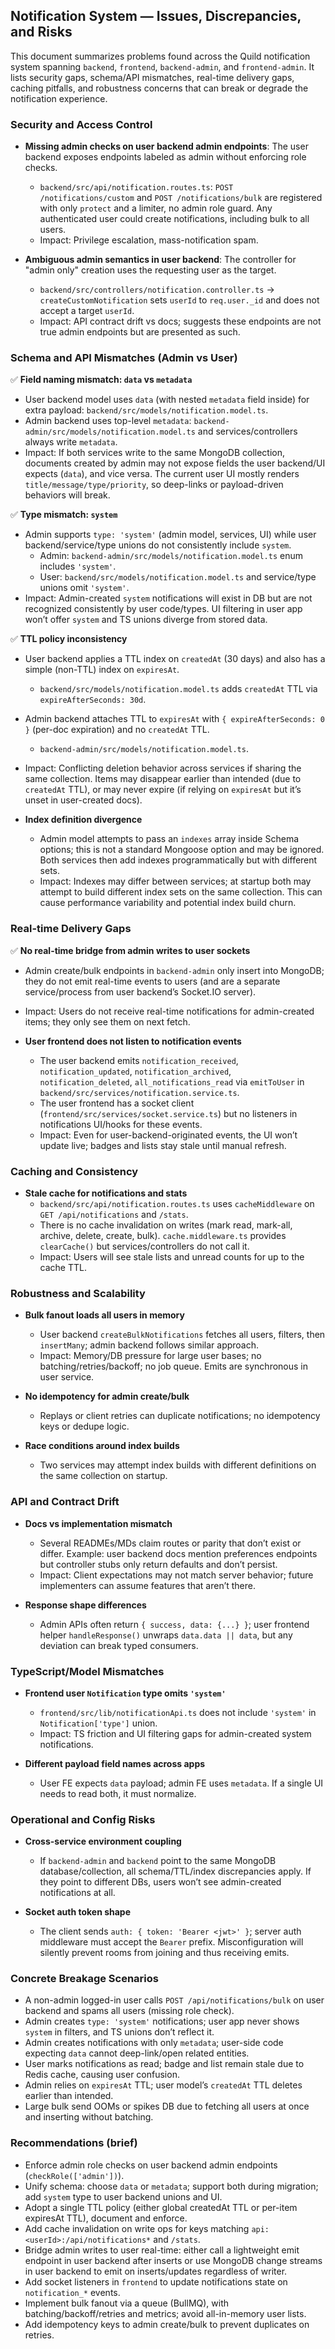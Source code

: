 ## Notification System — Issues, Discrepancies, and Risks

This document summarizes problems found across the Quild notification system spanning `backend`, `frontend`, `backend-admin`, and `frontend-admin`. It lists security gaps, schema/API mismatches, real-time delivery gaps, caching pitfalls, and robustness concerns that can break or degrade the notification experience.

### Security and Access Control
- **Missing admin checks on user backend admin endpoints**: The user backend exposes endpoints labeled as admin without enforcing role checks.
  - `backend/src/api/notification.routes.ts`: `POST /notifications/custom` and `POST /notifications/bulk` are registered with only `protect` and a limiter, no admin role guard. Any authenticated user could create notifications, including bulk to all users.
  - Impact: Privilege escalation, mass-notification spam.

- **Ambiguous admin semantics in user backend**: The controller for "admin only" creation uses the requesting user as the target.
  - `backend/src/controllers/notification.controller.ts` → `createCustomNotification` sets `userId` to `req.user._id` and does not accept a target `userId`.
  - Impact: API contract drift vs docs; suggests these endpoints are not true admin endpoints but are presented as such.

### Schema and API Mismatches (Admin vs User)
✅ **Field naming mismatch: `data` vs `metadata`**
  - User backend model uses `data` (with nested `metadata` field inside) for extra payload: `backend/src/models/notification.model.ts`.
  - Admin backend uses top-level `metadata`: `backend-admin/src/models/notification.model.ts` and services/controllers always write `metadata`.
  - Impact: If both services write to the same MongoDB collection, documents created by admin may not expose fields the user backend/UI expects (`data`), and vice versa. The current user UI mostly renders `title/message/type/priority`, so deep-links or payload-driven behaviors will break.

✅ **Type mismatch: `system`**
  - Admin supports `type: 'system'` (admin model, services, UI) while user backend/service/type unions do not consistently include `system`.
    - Admin: `backend-admin/src/models/notification.model.ts` enum includes `'system'`.
    - User: `backend/src/models/notification.model.ts` and service/type unions omit `'system'`.
  - Impact: Admin-created `system` notifications will exist in DB but are not recognized consistently by user code/types. UI filtering in user app won’t offer `system` and TS unions diverge from stored data.

✅ **TTL policy inconsistency**
  - User backend applies a TTL index on `createdAt` (30 days) and also has a simple (non-TTL) index on `expiresAt`.
    - `backend/src/models/notification.model.ts` adds `createdAt` TTL via `expireAfterSeconds: 30d`.
  - Admin backend attaches TTL to `expiresAt` with `{ expireAfterSeconds: 0 }` (per-doc expiration) and no `createdAt` TTL.
    - `backend-admin/src/models/notification.model.ts`.
  - Impact: Conflicting deletion behavior across services if sharing the same collection. Items may disappear earlier than intended (due to `createdAt` TTL), or may never expire (if relying on `expiresAt` but it’s unset in user-created docs).

- **Index definition divergence**
  - Admin model attempts to pass an `indexes` array inside Schema options; this is not a standard Mongoose option and may be ignored. Both services then add indexes programmatically but with different sets.
  - Impact: Indexes may differ between services; at startup both may attempt to build different index sets on the same collection. This can cause performance variability and potential index build churn.

### Real-time Delivery Gaps
✅ **No real-time bridge from admin writes to user sockets**
  - Admin create/bulk endpoints in `backend-admin` only insert into MongoDB; they do not emit real-time events to users (and are a separate service/process from user backend’s Socket.IO server).
  - Impact: Users do not receive real-time notifications for admin-created items; they only see them on next fetch.

- **User frontend does not listen to notification events**
  - The user backend emits `notification_received`, `notification_updated`, `notification_archived`, `notification_deleted`, `all_notifications_read` via `emitToUser` in `backend/src/services/notification.service.ts`.
  - The user frontend has a socket client (`frontend/src/services/socket.service.ts`) but no listeners in notifications UI/hooks for these events.
  - Impact: Even for user-backend-originated events, the UI won’t update live; badges and lists stay stale until manual refresh.

### Caching and Consistency
- **Stale cache for notifications and stats**
  - `backend/src/api/notification.routes.ts` uses `cacheMiddleware` on `GET /api/notifications` and `/stats`.
  - There is no cache invalidation on writes (mark read, mark-all, archive, delete, create, bulk). `cache.middleware.ts` provides `clearCache()` but services/controllers do not call it.
  - Impact: Users will see stale lists and unread counts for up to the cache TTL.

### Robustness and Scalability
- **Bulk fanout loads all users in memory**
  - User backend `createBulkNotifications` fetches all users, filters, then `insertMany`; admin backend follows similar approach.
  - Impact: Memory/DB pressure for large user bases; no batching/retries/backoff; no job queue. Emits are synchronous in user service.

- **No idempotency for admin create/bulk**
  - Replays or client retries can duplicate notifications; no idempotency keys or dedupe logic.

- **Race conditions around index builds**
  - Two services may attempt index builds with different definitions on the same collection on startup.

### API and Contract Drift
- **Docs vs implementation mismatch**
  - Several READMEs/MDs claim routes or parity that don’t exist or differ. Example: user backend docs mention preferences endpoints but controller stubs only return defaults and don’t persist.
  - Impact: Client expectations may not match server behavior; future implementers can assume features that aren’t there.

- **Response shape differences**
  - Admin APIs often return `{ success, data: {...} }`; user frontend helper `handleResponse()` unwraps `data.data || data`, but any deviation can break typed consumers.

### TypeScript/Model Mismatches
- **Frontend user `Notification` type omits `'system'`**
  - `frontend/src/lib/notificationApi.ts` does not include `'system'` in `Notification['type']` union.
  - Impact: TS friction and UI filtering gaps for admin-created system notifications.

- **Different payload field names across apps**
  - User FE expects `data` payload; admin FE uses `metadata`. If a single UI needs to read both, it must normalize.

### Operational and Config Risks
- **Cross-service environment coupling**
  - If `backend-admin` and `backend` point to the same MongoDB database/collection, all schema/TTL/index discrepancies apply. If they point to different DBs, users won’t see admin-created notifications at all.

- **Socket auth token shape**
  - The client sends `auth: { token: 'Bearer <jwt>' }`; server auth middleware must accept the `Bearer` prefix. Misconfiguration will silently prevent rooms from joining and thus receiving emits.

### Concrete Breakage Scenarios
- A non-admin logged-in user calls `POST /api/notifications/bulk` on user backend and spams all users (missing role check).
- Admin creates `type: 'system'` notifications; user app never shows `system` in filters, and TS unions don’t reflect it.
- Admin creates notifications with only `metadata`; user-side code expecting `data` cannot deep-link/open related entities.
- User marks notifications as read; badge and list remain stale due to Redis cache, causing user confusion.
- Admin relies on `expiresAt` TTL; user model’s `createdAt` TTL deletes earlier than intended.
- Large bulk send OOMs or spikes DB due to fetching all users at once and inserting without batching.

### Recommendations (brief)
- Enforce admin role checks on user backend admin endpoints (`checkRole(['admin'])`).
- Unify schema: choose `data` or `metadata`; support both during migration; add `system` type to user backend unions and UI.
- Adopt a single TTL policy (either global createdAt TTL or per-item expiresAt TTL), document and enforce.
- Add cache invalidation on write ops for keys matching `api:<userId>:/api/notifications*` and `/stats`.
- Bridge admin writes to user real-time: either call a lightweight emit endpoint in user backend after inserts or use MongoDB change streams in user backend to emit on inserts/updates regardless of writer.
- Add socket listeners in `frontend` to update notifications state on `notification_*` events.
- Implement bulk fanout via a queue (BullMQ), with batching/backoff/retries and metrics; avoid all-in-memory user lists.
- Add idempotency keys to admin create/bulk to prevent duplicates on retries.


